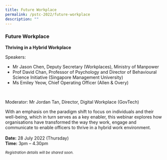 ```yaml
---
title: Future Workplace
permalink: /pstc-2022/future-workplace
description: ""
---
```

### Future Workplace 
<b>Thriving in a Hybrid Workplace</b><br>

Speakers:<br>
* Mr Jason Chen, Deputy Secretary (Workplaces), Ministry of Manpower 
* Prof David Chan, Professor of Psychology and Director of Behavioural Science Initiative (Singapore Management University)    
* Ms Emiley Yeow, Chief Operating Officer (Allen & Overy)
<br>

Moderator: Mr Jordan Tan, Director, Digital Workplace (GovTech)<br>

With an emphasis on the paradigm shift to focus on individuals and their well-being, which in turn serves as a key enabler, this webinar explores how organisations have transformed the way they work, engage and communicate to enable officers to thrive in a hybrid work environment.  
<br>
<b>Date:</b> 28 July 2022 (Thursday)<br>
<b>Time:</b> 3pm – 4.30pm <br>

<small><i>Registration details will be shared soon.</i>